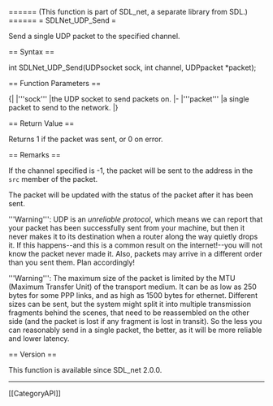 ====== (This function is part of SDL_net, a separate library from SDL.) ======
= SDLNet_UDP_Send =

Send a single UDP packet to the specified channel.

== Syntax ==

<syntaxhighlight lang='c'>
int SDLNet_UDP_Send(UDPsocket sock, int channel, UDPpacket *packet);
</syntaxhighlight>

== Function Parameters ==

{|
|'''sock'''
|the UDP socket to send packets on.
|-
|'''packet'''
|a single packet to send to the network.
|}

== Return Value ==

Returns 1 if the packet was sent, or 0 on error.

== Remarks ==

If the channel specified is -1, the packet will be sent to the address in
the <code>src</code> member of the packet.

The packet will be updated with the status of the packet after it has been
sent.

'''Warning''': UDP is an _unreliable protocol_, which means we can report
that your packet has been successfully sent from your machine, but then it
never makes it to its destination when a router along the way quietly drops
it. If this happens--and this is a common result on the internet!--you will
not know the packet never made it. Also, packets may arrive in a different
order than you sent them. Plan accordingly!

'''Warning''': The maximum size of the packet is limited by the MTU
(Maximum Transfer Unit) of the transport medium. It can be as low as 250
bytes for some PPP links, and as high as 1500 bytes for ethernet. Different
sizes can be sent, but the system might split it into multiple transmission
fragments behind the scenes, that need to be reassembled on the other side
(and the packet is lost if any fragment is lost in transit). So the less
you can reasonably send in a single packet, the better, as it will be more
reliable and lower latency.

== Version ==

This function is available since SDL_net 2.0.0.

----
[[CategoryAPI]]


